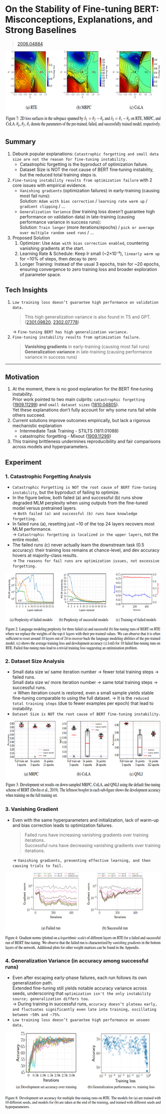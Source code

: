 # On the Stability of Fine-tuning BERT: Misconceptions, Explanations, and Strong Baselines
> [2006.04884](https://arxiv.org/abs/2006.04884)<br>
<div align=center><img src="/figures/2006.04884.1.png" style="height: 250px; width: auto;"/></div>

## Summary 
1. Debunk popular explanations: `Catastrophic forgetting and small data size are not the reason for fine-tuning instability.`
    - Catastrophic forgetting is the byproduct of optimization failure.
    - Dataset Size is NOT the root cause of BERT fine‑tuning instability, but the reduced total training steps is.
2. `Fine-tuning instability results from optimization failure` with 2 core issues with empirical evidence.
    - `Vanishing gradients` (optimization failures) in early-training (causing most fail runs):<br>
      Solution: `Adam with bias correction` / `learning rate warm up` / `gradient clipping` / ...
    - `Generalization Varience` (low training loss doesn’t guarantee high performance on validation data) in late-training (causing performance variance in success runs):<br>
      Solution: `Train longer` (more iterations/epochs) / `pick or average over multiple random seed runs` / ...
3. Proposed Solution
    1. Optimizer: Use `Adam with bias correction enabled`, countering vanishing gradients at the start.
    2. Learning Rate & Schedule: Keep lr small (~2×10⁻⁵), `linearly warm up` for ~10% of steps, then decay to zero
    3. Longer Training: Instead of the usual 3 epochs, train for ~20 epochs, ensuring convergence to zero training loss and broader exploration of parameter space.

## Tech Insights 
1. `Low training loss doesn’t guarantee high performance on validation data.`<br>
   > This high generalization variance is also found in T5 and GPT. ([2301.09820](https://arxiv.org/abs/2301.09820), [2302.07778](https://arxiv.org/abs/2302.07778))
   > 
   &rarr; `Fine-tuning BERT has high generalization variance.`
2. `Fine-tuning instability results from optimization failure.`
   > **Vanishing gradients** in early-training (causing most fail runs)<br>
   > **Generalization variance** in late-training (causing performance variance in success runs)

---

## Motivation 
1. At the moment, there is no good explanation for the BERT fine‑tuning instability.<br>
  Prior work pointed to two main culprits: `catastrophic forgetting` ([1909.11299](https://github.com/YCChu1995/Paper-Summary/blob/main/1909___Mixout-Effective%20Regularization%20to%20Finetune%20Large-scale%20Pretrained%20Language%20Models.md)) and `small dataset sizes` ([1810.04805](https://github.com/YCChu1995/Paper-Summary/blob/main/1810_BERT%20-%20Pre-training%20of%20Deep%20Bidirectional%20Transformers%20for%20Language%20Understanding.md)).<br>
  Yet these explanations don’t fully account for why some runs fail while others succeed.
2. Current solutions improve outcomes empirically, but lack a rigorous mechanistic explanation
    - Intermediate Task Training - STILTS (1811.01088)
    - catastrophic forgetting - Mixout ([1909.11299](https://github.com/YCChu1995/Paper-Summary/blob/main/1909___Mixout-Effective%20Regularization%20to%20Finetune%20Large-scale%20Pretrained%20Language%20Models.md))
3. This training brittleness undermines reproducibility and fair comparisons across models and hyperparameters.

## Experiment
### 1. Catastrophic Forgetting Analysis 
- `Catastrophic Forgetting is NOT the root cause of BERT fine‑tuning instability`, but the byproduct of failing to optimize. 
- In the figure below, both failed (a) and successful (b) runs show degraded MLM perplexity when using outputs from the fine-tuned model versus pretrained layers.<br>
  &rarr; `Both failed (a) and successful (b) runs have knowledge forgetting.`
- In failed runs (a), resetting just ~10 of the top 24 layers recovers most MLM performance.<br>
  &rarr; `Catastrophic forgetting is localized in the upper layers`, not the entire model.
- The failed runs (c) never actually learn the downstream task (0.5 accuracy): their training loss remains at chance-level, and dev accuracy hovers at majority-class results.<br>
  &rarr; `The reasons for fail runs are optimization issues, not excessive forgetting.`
<div align=center><img src="/figures/2006.04884.2.png" style="height: 250px; width: auto;"/></div>

### 2. Dataset Size Analysis
- Small data size w/ same iteration number &rarr; fewer total training steps &rarr; failed runs.<br>
  Small data size w/ more iteration number &rarr; same total training steps &rarr; successful runs.<br>
  &rarr; When iteration count is restored, even a small sample yields stable fine-tuning comparable to using the full dataset.
  &rarr; It is the `reduced total training steps` (due to fewer examples per epoch) that lead to instability.
- `Dataset Size is NOT the root cause of BERT fine‑tuning instability.`
<div align=center><img src="/figures/2006.04884.3.png" style="height: 250px; width: auto;"/></div>

### 3. Vanishing Gradient
- Even with the same hyperparameters and initialization, lack of warm-up and bias correction leads to optimization failures.
  > Failed runs have increasing vanishing gradients over training iterations.<br>
  > Successful runs have decreasing vanishing gradients over training iterations.<br>
  
  &rarr; `Vanishing gradients, preventing effective learning, and then causing trials to fail.`
<div align=center><img src="/figures/2006.04884.4.png" style="height: 250px; width: auto;"/></div>

### 4. Generalization Variance (in accuracy among successful runs)
- Even after escaping early-phase failures, each run follows its own generalization path.<br>
  Extended fine-tuning still yields notable accuracy variance across seeds, underscoring that `optimization isn't the only instability source; generalization differs too`.<br>
  &rarr; During training in successful runs, `accuracy doesn’t plateau early, and fluctuates significantly even late into training, oscillating between ~50% and ~75%`.
- `Low training loss doesn’t guarantee high performance on unseen data.`
<div align=center><img src="/figures/2006.04884.5.png" style="height: 250px; width: auto;"/></div>
